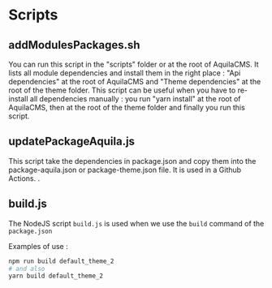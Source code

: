# Scripts

## addModulesPackages.sh

You can run this script in the "scripts" folder or at the root of AquilaCMS.
It lists all module dependencies and install them in the right place : "Api dependencies" at the root of AquilaCMS and "Theme dependencies" at the root of the theme folder.
This script can be useful when you have to re-install all dependencies manually : you run "yarn install" at the root of AquilaCMS, then at the root of the theme folder and finally you run this script.

## updatePackageAquila.js

This script take the dependencies in package.json and copy them into the package-aquila.json or package-theme.json file.
It is used in a Github Actions.
.
## build.js

The NodeJS script `build.js` is used when we use the `build` command of the `package.json`

Examples of use :

```sh
npm run build default_theme_2
# and also
yarn build default_theme_2
```
